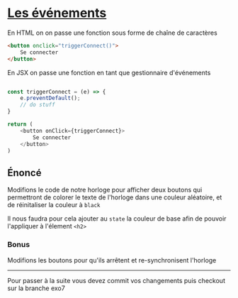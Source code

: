 
# [Les événements](https://fr.reactjs.org/docs/handling-events.html)

En HTML on on passe une fonction sous forme de chaîne de caractères

```html
<button onclick="triggerConnect()">
    Se connecter
</button>
```

En JSX on passe une fonction en tant que gestionnaire d'événements

```javascript

const triggerConnect = (e) => {
    e.preventDefault();
    // do stuff
}

return (
    <button onClick={triggerConnect}>
        Se connecter
    </button>
)
```


## Énoncé

Modifions le code de notre horloge pour afficher deux boutons qui permettront de colorer le texte de l'horloge dans une couleur aléatoire, et de réinitaliser la couleur à `black`

Il nous faudra pour cela ajouter au `state` la couleur de base afin de pouvoir l'appliquer à l'élement `<h2>`

### Bonus

Modifions les boutons pour qu'ils arrêtent et re-synchronisent l'horloge

---

Pour passer à la suite vous devez commit vos changements puis checkout sur la branche exo7








